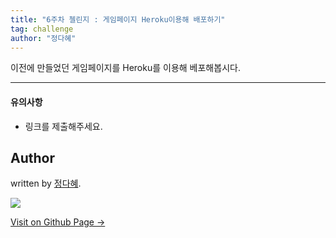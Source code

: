```yaml
---
title: "6주차 첼린지 : 게임페이지 Heroku이용해 배포하기"
tag: challenge
author: "정다혜"
---
```


이전에 만들었던 게임페이지를 Heroku를 이용해 베포해봅시다.

---


#### 유의사항
- 링크를 제출해주세요.

## Author

written by [정다혜](https://dh00023.github.io).

![](https://avatars.githubusercontent.com/dh00023?v=2&s=100)

<a href="https://dh00023.github.io" target="_blank" class="btn btn-black"><i class="fa fa-github fa-lg"></i> Visit on Github Page &rarr;</a>